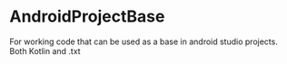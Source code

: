 # AndroidProjectBase
For working code that can be used as a base in android studio projects. Both Kotlin and .txt
